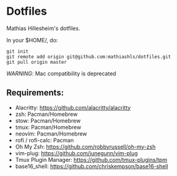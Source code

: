 # Dotfiles

Mathias Hillesheim's dotfiles.

In your $HOME/, do:
```
git init
git remote add origin git@github.com:mathiashls/dotfiles.git
git pull origin master
```

*WARNING*: Mac compatibility is deprecated


## Requirements:

* Alacritty: https://github.com/alacritty/alacritty
* zsh: Pacman/Homebrew
* stow: Pacman/Homebrew
* tmux: Pacman/Homebrew
* neovim: Pacman/Homebrew
* rofi / rofi-calc: Pacman
* Oh My Zsh: https://github.com/robbyrussell/oh-my-zsh
* vim-plug: https://github.com/junegunn/vim-plug
* Tmux Plugin Manager: https://github.com/tmux-plugins/tpm
* base16_shell: https://github.com/chriskempson/base16-shell
